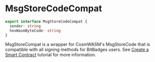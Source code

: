 # MsgStoreCodeCompat

```typescript
export interface MsgStoreCodeCompat {
  sender: string
  hexWasmByteCode: string
}
```

MsgStoreCompat is a wrapper for CosmWASM's MsgStoreCode that is compatible with all signing methods for BitBadges users. See [Create a Smart Contract](../../create-a-wasm-contract.md) tutorial for more information.
